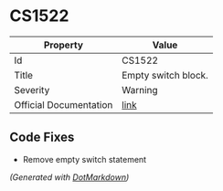 # CS1522

| Property               | Value                                                             |
| ---------------------- | ----------------------------------------------------------------- |
| Id                     | CS1522                                                            |
| Title                  | Empty switch block\.                                              |
| Severity               | Warning                                                           |
| Official Documentation | [link](http://docs.microsoft.com/en-us/dotnet/csharp/misc/cs1522) |

## Code Fixes

* Remove empty switch statement

*\(Generated with [DotMarkdown](http://github.com/JosefPihrt/DotMarkdown)\)*